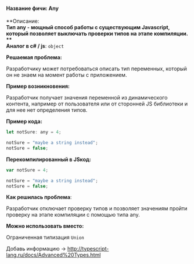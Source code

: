 #### **Название фичи: Any**

**Описание:      
**Тип any - мощный способ работы с существующим Javascript, который позволяет выключать проверки типов на этапе компиляции.  
**  
Аналог в c\# / js**: `object`

**Решаемая проблема:**

Разработчику может потребоваться описать тип переменных, который он не знаем на момент работы с приложением.

**Пример возникновения:**

Разработчик получает значения переменной из динамического контента, например от пользователя или от сторонней JS библиотеки и для нее нет определения типов.

**Пример кода:**

```js
let notSure: any = 4;

notSure = "maybe a string instead";
notSure = false;
```

**Перекомпилированный в JSкод:**

```js
var notSure = 4;

notSure = "maybe a string instead";
notSure = false;
```

**Как решилась проблема**:

Разработчик отключает проверку типов и позволяет значениям пройти проверку на этапе компиляции с помощью типа any.

**Можно использовать вместо:**

Ограниченная типизация `Union`





Добавь информацию -&gt; http://typescript-lang.ru/docs/Advanced%20Types.html

